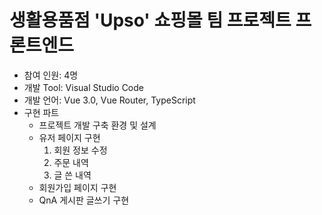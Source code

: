 # 생활용품점 'Upso' 쇼핑몰 팀 프로젝트 프론트엔드
- 참여 인원: 4명
- 개발 Tool: Visual Studio Code
- 개발 언어: Vue 3.0, Vue Router, TypeScript
- 구현 파트
  - 프로젝트 개발 구축 환경 및 설계
  - 유저 페이지 구현
    1. 회원 정보 수정
    2. 주문 내역 
    3. 글 쓴 내역
  - 회원가입 페이지 구현
  - QnA 게시판 글쓰기 구현  
 
